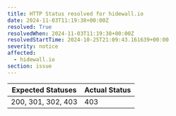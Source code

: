```yaml
---
title: HTTP Status resolved for hidewall.io
date: 2024-11-03T11:19:38+00:00Z
resolved: True
resolvedWhen: 2024-11-03T11:19:38+00:00Z
resolvedStartTime: 2024-10-25T21:09:43.161639+00:00
severity: notice
affected:
  - hidewall.io
section: issue
---
```


| Expected Statuses | Actual Status  |
|-------------------|----------------|
| 200, 301, 302, 403 | 403 |
